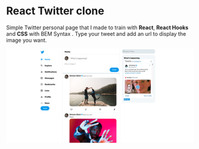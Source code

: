 # React Twitter clone

Simple Twitter personal page that I made to train with **React**, **React Hooks** and **CSS** with BEM Syntax . Type your tweet and add an url to display the image you want.

![alt text](https://github.com/giaro710/react_twitter_clone/blob/master/src/img/twitter-clone.png)
